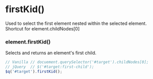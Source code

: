 # firstKid()
Used to select the first element nested within the selected element.
Shortcut for element.childNodes[0]

### element.firstKid()
Selects and returns an element's first child.

```javascript
// Vanilla // docuement.querySelector('#target').childNodes[0];
// jQuery  // $('#target:first-child');
$q('#target').firstKid();
```
